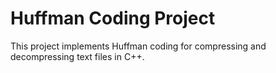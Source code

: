 # Huffman Coding Project
This project implements Huffman coding for compressing and decompressing text files in C++.
